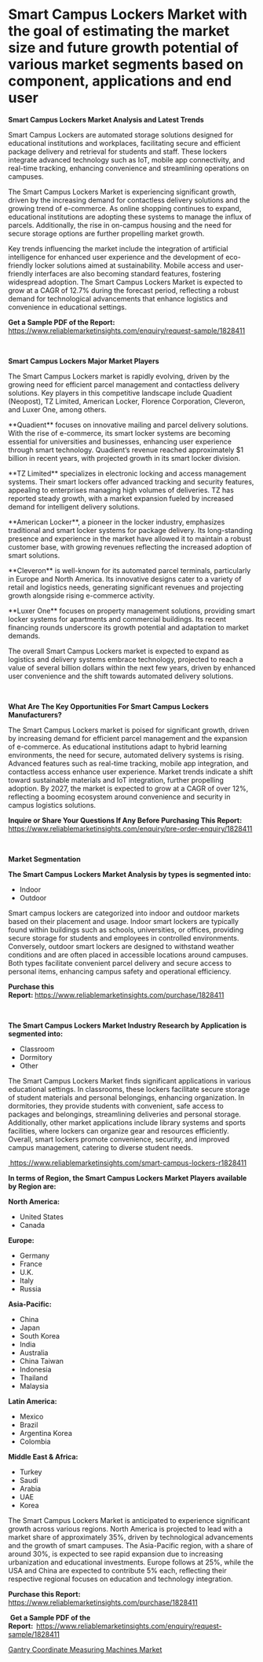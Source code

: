 <p><h1>Smart Campus Lockers Market with the goal of estimating the market size and future growth potential of various market segments based on component, applications and end user</h1></p><p><strong>Smart Campus Lockers Market Analysis and Latest Trends</strong></p>
<p><p>Smart Campus Lockers are automated storage solutions designed for educational institutions and workplaces, facilitating secure and efficient package delivery and retrieval for students and staff. These lockers integrate advanced technology such as IoT, mobile app connectivity, and real-time tracking, enhancing convenience and streamlining operations on campuses.</p><p>The Smart Campus Lockers Market is experiencing significant growth, driven by the increasing demand for contactless delivery solutions and the growing trend of e-commerce. As online shopping continues to expand, educational institutions are adopting these systems to manage the influx of parcels. Additionally, the rise in on-campus housing and the need for secure storage options are further propelling market growth.</p><p>Key trends influencing the market include the integration of artificial intelligence for enhanced user experience and the development of eco-friendly locker solutions aimed at sustainability. Mobile access and user-friendly interfaces are also becoming standard features, fostering widespread adoption. The Smart Campus Lockers Market is expected to grow at a CAGR of 12.7% during the forecast period, reflecting a robust demand for technological advancements that enhance logistics and convenience in educational settings.</p></p>
<p><strong>Get a Sample PDF of the Report:&nbsp;</strong> <a href="https://www.reliablemarketinsights.com/enquiry/request-sample/1828411?utm_campaign=2642&utm_medium=2&utm_source=Github&utm_content=ia&utm_term=12042025&utm_id=smart-campus-lockers">https://www.reliablemarketinsights.com/enquiry/request-sample/1828411</a></p>
<p>&nbsp;</p>
<p><strong>Smart Campus Lockers Major Market Players</strong></p>
<p><p>The Smart Campus Lockers market is rapidly evolving, driven by the growing need for efficient parcel management and contactless delivery solutions. Key players in this competitive landscape include Quadient (Neopost), TZ Limited, American Locker, Florence Corporation, Cleveron, and Luxer One, among others.</p><p>**Quadient** focuses on innovative mailing and parcel delivery solutions. With the rise of e-commerce, its smart locker systems are becoming essential for universities and businesses, enhancing user experience through smart technology. Quadient’s revenue reached approximately $1 billion in recent years, with projected growth in its smart locker division.</p><p>**TZ Limited** specializes in electronic locking and access management systems. Their smart lockers offer advanced tracking and security features, appealing to enterprises managing high volumes of deliveries. TZ has reported steady growth, with a market expansion fueled by increased demand for intelligent delivery solutions.</p><p>**American Locker**, a pioneer in the locker industry, emphasizes traditional and smart locker systems for package delivery. Its long-standing presence and experience in the market have allowed it to maintain a robust customer base, with growing revenues reflecting the increased adoption of smart solutions.</p><p>**Cleveron** is well-known for its automated parcel terminals, particularly in Europe and North America. Its innovative designs cater to a variety of retail and logistics needs, generating significant revenues and projecting growth alongside rising e-commerce activity.</p><p>**Luxer One** focuses on property management solutions, providing smart locker systems for apartments and commercial buildings. Its recent financing rounds underscore its growth potential and adaptation to market demands.</p><p>The overall Smart Campus Lockers market is expected to expand as logistics and delivery systems embrace technology, projected to reach a value of several billion dollars within the next few years, driven by enhanced user convenience and the shift towards automated delivery solutions.</p></p>
<p>&nbsp;</p>
<p><strong>What Are The Key Opportunities For Smart Campus Lockers Manufacturers?</strong></p>
<p><p>The Smart Campus Lockers market is poised for significant growth, driven by increasing demand for efficient parcel management and the expansion of e-commerce. As educational institutions adapt to hybrid learning environments, the need for secure, automated delivery systems is rising. Advanced features such as real-time tracking, mobile app integration, and contactless access enhance user experience. Market trends indicate a shift toward sustainable materials and IoT integration, further propelling adoption. By 2027, the market is expected to grow at a CAGR of over 12%, reflecting a booming ecosystem around convenience and security in campus logistics solutions.</p></p>
<p><strong>Inquire or Share Your Questions If Any Before Purchasing This Report:</strong> <a href="https://www.reliablemarketinsights.com/enquiry/pre-order-enquiry/1828411?utm_campaign=2642&utm_medium=2&utm_source=Github&utm_content=ia&utm_term=12042025&utm_id=smart-campus-lockers">https://www.reliablemarketinsights.com/enquiry/pre-order-enquiry/1828411</a></p>
<p>&nbsp;</p>
<p><strong>Market Segmentation</strong></p>
<p><strong>The Smart Campus Lockers Market Analysis by types is segmented into:</strong></p>
<p><ul><li>Indoor</li><li>Outdoor</li></ul></p>
<p><p>Smart campus lockers are categorized into indoor and outdoor markets based on their placement and usage. Indoor smart lockers are typically found within buildings such as schools, universities, or offices, providing secure storage for students and employees in controlled environments. Conversely, outdoor smart lockers are designed to withstand weather conditions and are often placed in accessible locations around campuses. Both types facilitate convenient parcel delivery and secure access to personal items, enhancing campus safety and operational efficiency.</p></p>
<p><strong>Purchase this Report:&nbsp;</strong><a href="https://www.reliablemarketinsights.com/purchase/1828411?utm_campaign=2642&utm_medium=2&utm_source=Github&utm_content=ia&utm_term=12042025&utm_id=smart-campus-lockers">https://www.reliablemarketinsights.com/purchase/1828411</a></p>
<p>&nbsp;</p>
<p><strong>The Smart Campus Lockers Market Industry Research by Application is segmented into:</strong></p>
<p><ul><li>Classroom</li><li>Dormitory</li><li>Other</li></ul></p>
<p><p>The Smart Campus Lockers Market finds significant applications in various educational settings. In classrooms, these lockers facilitate secure storage of student materials and personal belongings, enhancing organization. In dormitories, they provide students with convenient, safe access to packages and belongings, streamlining deliveries and personal storage. Additionally, other market applications include library systems and sports facilities, where lockers can organize gear and resources efficiently. Overall, smart lockers promote convenience, security, and improved campus management, catering to diverse student needs.</p></p>
<p><a href="https://www.reliablemarketinsights.com/smart-campus-lockers-r1828411?utm_campaign=2642&utm_medium=2&utm_source=Github&utm_content=ia&utm_term=12042025&utm_id=smart-campus-lockers">&nbsp;https://www.reliablemarketinsights.com/smart-campus-lockers-r1828411</a></p>
<p><strong>In terms of Region, the Smart Campus Lockers Market Players available by Region are:</strong></p>
<p>
    <p> <strong> North America: </strong>
        <ul>
            <li>United States</li>
            <li>Canada</li>
        </ul>
        </p> 
    <p> <strong> Europe: </strong>
        <ul>
            <li>Germany</li>
            <li>France</li>
            <li>U.K.</li>
            <li>Italy</li>
            <li>Russia</li>
        </ul>
        </p> 
    <p> <strong> Asia-Pacific: </strong>
        <ul>
            <li>China</li>
            <li>Japan</li>
            <li>South Korea</li>
            <li>India</li>
            <li>Australia</li>
            <li>China Taiwan</li>
            <li>Indonesia</li>
            <li>Thailand</li>
            <li>Malaysia</li>
        </ul>
        </p> 
    <p> <strong> Latin America: </strong>
        <ul>
            <li>Mexico</li>
            <li>Brazil</li>
            <li>Argentina Korea</li>
            <li>Colombia</li>
        </ul>
        </p> 
    <p> <strong> Middle East & Africa: </strong>
        <ul>
            <li>Turkey</li>
            <li>Saudi</li>
            <li>Arabia</li>
            <li>UAE</li>
            <li>Korea</li>
        </ul>
    </p>
    </p>
<p><p>The Smart Campus Lockers Market is anticipated to experience significant growth across various regions. North America is projected to lead with a market share of approximately 35%, driven by technological advancements and the growth of smart campuses. The Asia-Pacific region, with a share of around 30%, is expected to see rapid expansion due to increasing urbanization and educational investments. Europe follows at 25%, while the USA and China are expected to contribute 5% each, reflecting their respective regional focuses on education and technology integration.</p></p>
<p><strong>Purchase this Report: </strong><a href="https://www.reliablemarketinsights.com/purchase/1828411?utm_campaign=2642&utm_medium=2&utm_source=Github&utm_content=ia&utm_term=12042025&utm_id=smart-campus-lockers">https://www.reliablemarketinsights.com/purchase/1828411</a></p>
<p>&nbsp;<strong>Get a Sample PDF of the Report:&nbsp;&nbsp;</strong><a href="https://www.reliablemarketinsights.com/enquiry/request-sample/1828411?utm_campaign=2642&utm_medium=2&utm_source=Github&utm_content=ia&utm_term=12042025&utm_id=smart-campus-lockers">https://www.reliablemarketinsights.com/enquiry/request-sample/1828411</a></p>
<p><strong></strong></p>
<p><p><a href="https://github.com/siertnamba7u/Market-Research-Report-List-1/blob/main/gantry-coordinate-measuring-machines-market.md?utm_campaign=2642&utm_medium=2&utm_source=Github&utm_content=ia&utm_term=12042025&utm_id=smart-campus-lockers">Gantry Coordinate Measuring Machines Market</a></p></p>